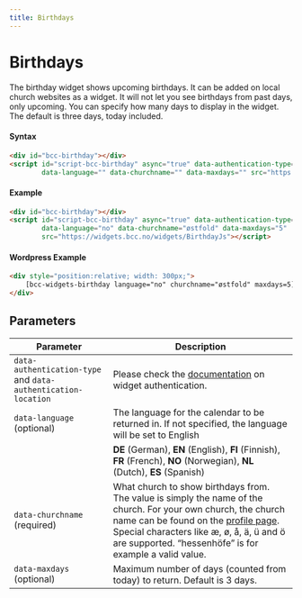 ```yaml
---
title: Birthdays
---
```


# Birthdays

The birthday widget shows upcoming birthdays. It can be added on local church websites as a widget. It will not let you
see birthdays from past days, only upcoming. You can specify how many days to display in the widget. The default is
three days, today included.

#### Syntax
````html
<div id="bcc-birthday"></div>
<script id="script-bcc-birthday" async="true" data-authentication-type="" data-authentication-location=""
        data-language="" data-churchname="" data-maxdays="" src="https://widgets.bcc.no/widgets/BirthdayJs"></script>
````
#### Example
````html
<div id="bcc-birthday"></div>
<script id="script-bcc-birthday" async="true" data-authentication-type="" data-authentication-location=""
        data-language="no" data-churchname="østfold" data-maxdays="5"
        src="https://widgets.bcc.no/widgets/BirthdayJs"></script>
````
#### Wordpress Example
````html
<div style="position:relative; width: 300px;">  
    [bcc-widgets-birthday language="no" churchname="østfold" maxdays=5]
</div>
````


## Parameters

| Parameter                                                         | Description                                                                                                                                                                                                                                                                                     |
|-------------------------------------------------------------------|-------------------------------------------------------------------------------------------------------------------------------------------------------------------------------------------------------------------------------------------------------------------------------------------------|
| ``data-authentication-type`` and ``data-authentication-location`` | Please check the [documentation](./Widget-Authentication.md) on widget authentication.                                                                                                                                                                                                             |
| ``data-language`` (optional)                                      | The language for the calendar to be returned in. If not specified, the language will be set to English                                                                                                                                                                                          |
|                                                                   | **DE** (German), **EN** (English), **FI** (Finnish), **FR** (French), **NO** (Norwegian), **NL** (Dutch), **ES** (Spanish)                                                                                                                                                                      |                                                                                                                                                                                                                     |
| ``data-churchname`` (required)                                    | What church to show birthdays from. The value is simply the name of the church. For your own church, the church name can be found on the [profile page](https://members.bcc.no/profile/). Special characters like æ, ø, å, ä, ü and ö are supported. “hessenhöfe” is for example a valid value. |
| ``data-maxdays `` (optional)                                      | Maximum number of days (counted from today) to return. Default is 3 days.                                                                                                                                                                                                                       |


